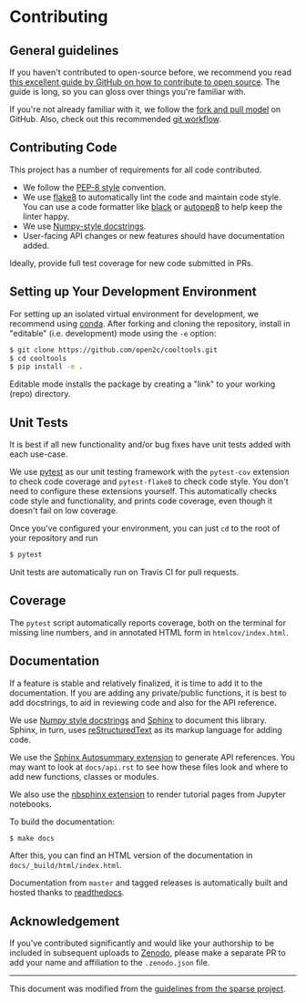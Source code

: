 # Contributing

## General guidelines

If you haven't contributed to open-source before, we recommend you read [this excellent guide by GitHub on how to contribute to open source](https://opensource.guide/how-to-contribute). The guide is long, so you can gloss over things you're familiar with.

If you're not already familiar with it, we follow the [fork and pull model](https://help.github.com/articles/about-collaborative-development-models) on GitHub. Also, check out this recommended [git workflow](https://www.asmeurer.com/git-workflow/).


## Contributing Code

This project has a number of requirements for all code contributed.

* We follow the [PEP-8 style](https://www.python.org/dev/peps/pep-0008/) convention.
* We use [flake8](http://flake8.pycqa.org/en/latest/) to automatically lint the code and maintain code style. You can use a code formatter like [black](https://github.com/psf/black) or [autopep8](https://github.com/hhatto/autopep8) to help keep the linter happy.
* We use [Numpy-style docstrings](https://numpydoc.readthedocs.io/en/latest/format.html).
* User-facing API changes or new features should have documentation added.

Ideally, provide full test coverage for new code submitted in PRs.


## Setting up Your Development Environment

For setting up an isolated virtual environment for development, we recommend using [conda](https://docs.conda.io/en/latest/miniconda.html). After forking and cloning the repository, install in "editable" (i.e. development) mode using the `-e` option:

```sh
$ git clone https://github.com/open2c/cooltools.git
$ cd cooltools
$ pip install -e .
```

Editable mode installs the package by creating a "link" to your working (repo) directory.


## Unit Tests

It is best if all new functionality and/or bug fixes have unit tests added with each use-case.

We use [pytest](https://docs.pytest.org/en/latest) as our unit testing framework with the `pytest-cov` extension to check code coverage and `pytest-flake8` to check code style. You don't need to configure these extensions yourself.
This automatically checks code style and functionality, and prints code coverage, even though it doesn't fail on low coverage. 

Once you've configured your environment, you can just `cd` to the root of your repository and run

```sh
$ pytest
```

Unit tests are automatically run on Travis CI for pull requests.


## Coverage

The `pytest` script automatically reports coverage, both on the terminal for missing line numbers, and in annotated HTML form in `htmlcov/index.html`.


## Documentation

If a feature is stable and relatively finalized, it is time to add it to the documentation. If you are adding any private/public functions, it is best to add docstrings, to aid in reviewing code and also for the API reference.

We use [Numpy style docstrings](https://numpydoc.readthedocs.io/en/latest/format.html>) and [Sphinx](http://www.sphinx-doc.org/en/stable) to document this library. Sphinx, in turn, uses [reStructuredText](http://www.sphinx-doc.org/en/stable/rest.html) as its markup language for adding code.

We use the [Sphinx Autosummary extension](http://www.sphinx-doc.org/en/stable/ext/autosummary.html) to generate API references. You may want to look at `docs/api.rst` to see how these files look and where to add new functions, classes or modules.

We also use the [nbsphinx extension](https://nbsphinx.readthedocs.io/en/0.5.0/) to render tutorial pages from Jupyter notebooks.

To build the documentation:

```sh
$ make docs
```

After this, you can find an HTML version of the documentation in `docs/_build/html/index.html`.

Documentation from `master` and tagged releases is automatically built and hosted thanks to [readthedocs](https://readthedocs.org/).


## Acknowledgement

If you've contributed significantly and would like your authorship to be included in subsequent uploads to [Zenodo](https://zenodo.org), please make a separate PR to add your name and affiliation to the `.zenodo.json` file.

---

This document was modified from the [guidelines from the sparse project](https://github.com/pydata/sparse/blob/master/docs/contributing.rst).
